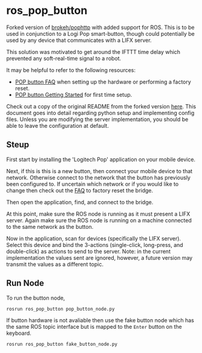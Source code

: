 # ros_pop_button

Forked version of [brokeh/pophttp](https://github.com/brokeh/pophttp) with added support for ROS. This is to be used in conjunction to a Logi Pop smart-button, though could potentially be used by any device that communicates with a LIFX server.

This solution was motivated to get around the IFTTT time delay which prevented any soft-real-time signal to a robot. 

It may be helpful to refer to the following resources:
- [POP button FAQ](https://support.logitech.com/en_us/product/pop-smart-button/faq) when setting up the hardware or performing a factory reset.
- [POP button Getting Started](https://support.logi.com/hc/en-us/articles/360024153674--Getting-Started-POP-Home-Switch) for first time setup.

Check out a copy of the original README from the forked version [here](./FORKED_README.md). This document goes into detail regarding python setup and implementing config files. Unless you are modifying the server implementation, you should be able to leave the configuration at default.

## Steup

First start by installing the 'Logitech Pop' application on your mobile device.

Next, if this is this is a new button, then connect your mobile device to that network. Otherwise connect to the network that the button has previously been configured to. If uncertain which network or if you would like to change then check out the [FAQ](https://support.logitech.com/en_us/product/pop-smart-button/faq) to factory reset the bridge. 

Then open the application, find, and connect to the bridge. 

At this point, make sure the ROS node is running as it must present a LIFX server. Again make sure the ROS node is running on a machine connected to the same network as the button. 

Now in the application, scan for devices (specifically the LIFX server). Select this device and bind the 3-actions (single-click, long-press, and double-click) as actions to send to the server. Note: in the current implementation the values sent are ignored, however, a future version may transmit the values as a different topic.

## Run Node

To run the button node,

```
rosrun ros_pop_button pop_button_node.py
```

If button hardware is not avaliable then use the fake button node which has the same ROS topic interface but is mapped to the `Enter` button on the keyboard.

```
rosrun ros_pop_button fake_button_node.py
```
